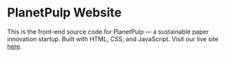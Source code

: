 # PlanetPulp Website
This is the front-end source code for PlanetPulp — a sustainable paper innovation startup. 
Built with HTML, CSS, and JavaScript. Visit our live site [here](https://het-1804.github.io/PlanetPulp-website/).
